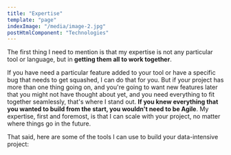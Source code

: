 ```yaml
---
title: "Expertise"
template: "page"
indexImage: "/media/image-2.jpg"
postHtmlComponent: "Technologies"
---
```

The first thing I need to mention is that my expertise is not any particular tool or language, but in **getting them all to work together**. 

If you have need a particular feature added to your tool or have a specific bug that needs to get squashed, I can do that for you. But if your project has more than one thing going on, and you're going to want new features later that you might not have thought about yet, and you need everything to fit together seamlessly, that's where I stand out. **If you knew everything that you wanted to build from the start, you wouldn't need to be Agile**. My expertise, first and foremost, is that I can scale with your project, no matter where things go in the future. 

That said, here are some of the tools I can use to build your data-intensive project:

[//]: # (Rest is in Technologies.js component)
